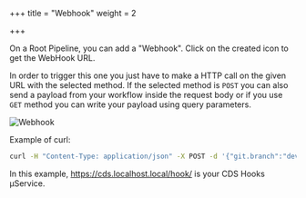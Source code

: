 +++
title = "Webhook"
weight = 2

+++


On a Root Pipeline, you can add a "Webhook". Click on the created icon to get the WebHook URL.

In order to trigger this one you just have to make a HTTP call on the given URL with the selected method. If the selected method is `POST` you can also send a payload from your workflow inside the request body or if you use `GET` method you can write your payload using query parameters.

![Webhook](/images/workflows.design.hooks.webhook.gif)

Example of curl:

```bash
curl -H "Content-Type: application/json" -X POST -d '{"git.branch":"development"}'  https://cds.localhost.local/hook/webhook/xxxxxxxx-xxxx-xxxx-xxxx-xxxxxxxxxxxx
```

In this example, https://cds.localhost.local/hook/ is your CDS Hooks µService.
